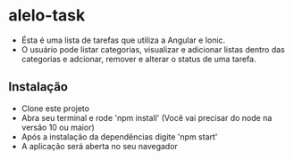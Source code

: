 # alelo-task

- Ésta é uma lista de tarefas que utiliza a Angular e Ionic. 
- O usuário pode listar categorias, visualizar e adicionar listas dentro das categorias e adcionar, remover e alterar o status de uma tarefa.


## Instalação

- Clone este projeto
- Abra seu terminal e rode 'npm install' (Você vai precisar do node na versão 10 ou maior)
- Após a instalação da dependências digite 'npm start'
- A aplicação será aberta no seu navegador